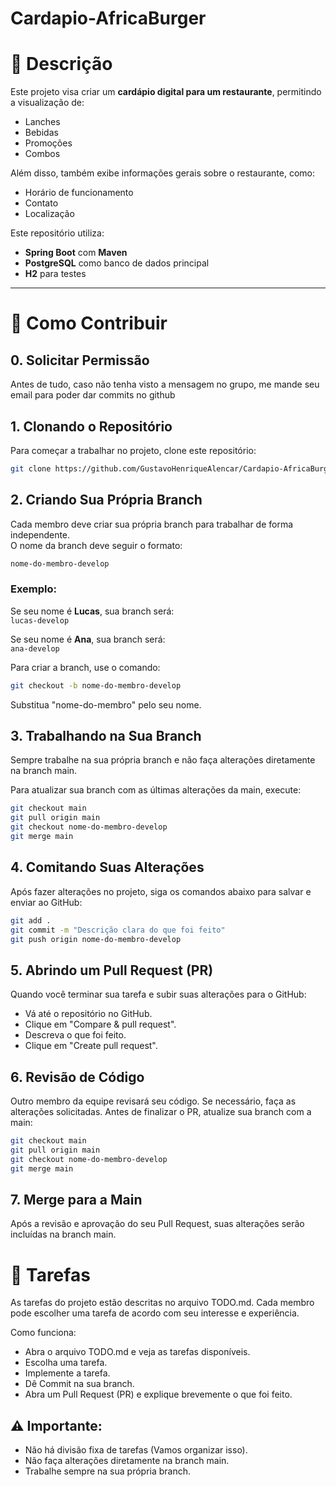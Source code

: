 # Cardapio-AfricaBurger

# 📝 Descrição

Este projeto visa criar um **cardápio digital para um restaurante**, permitindo a visualização de:
- Lanches
- Bebidas
- Promoções
- Combos

Além disso, também exibe informações gerais sobre o restaurante, como:
- Horário de funcionamento
- Contato
- Localização

Este repositório utiliza:
- **Spring Boot** com **Maven**
- **PostgreSQL** como banco de dados principal
- **H2** para testes

---

# 🤝 Como Contribuir

## 0. Solicitar Permissão
Antes de tudo, caso não tenha visto a mensagem no grupo, me mande seu email para poder dar commits no github

## 1. Clonando o Repositório

Para começar a trabalhar no projeto, clone este repositório:

```bash
git clone https://github.com/GustavoHenriqueAlencar/Cardapio-AfricaBurger.git
```
## 2. Criando Sua Própria Branch

Cada membro deve criar sua própria branch para trabalhar de forma independente.  
O nome da branch deve seguir o formato:

```bash
nome-do-membro-develop
```
### Exemplo:

Se seu nome é **Lucas**, sua branch será:  
`lucas-develop`

Se seu nome é **Ana**, sua branch será:  
`ana-develop`

Para criar a branch, use o comando:

```bash
git checkout -b nome-do-membro-develop
```
Substitua "nome-do-membro" pelo seu nome.

## 3. Trabalhando na Sua Branch
Sempre trabalhe na sua própria branch e não faça alterações diretamente na branch main.

Para atualizar sua branch com as últimas alterações da main, execute:

```bash
git checkout main
git pull origin main
git checkout nome-do-membro-develop
git merge main
```
## 4. Comitando Suas Alterações
Após fazer alterações no projeto, siga os comandos abaixo para salvar e enviar ao GitHub:

```bash
git add .
git commit -m "Descrição clara do que foi feito"
git push origin nome-do-membro-develop
```
## 5. Abrindo um Pull Request (PR)
Quando você terminar sua tarefa e subir suas alterações para o GitHub:

- Vá até o repositório no GitHub.
- Clique em "Compare & pull request".
- Descreva o que foi feito.
- Clique em "Create pull request".


## 6. Revisão de Código
Outro membro da equipe revisará seu código.
Se necessário, faça as alterações solicitadas.
Antes de finalizar o PR, atualize sua branch com a main:

```bash
git checkout main
git pull origin main
git checkout nome-do-membro-develop
git merge main
```
## 7. Merge para a Main
Após a revisão e aprovação do seu Pull Request, suas alterações serão incluídas na branch main.

# 📌 Tarefas
As tarefas do projeto estão descritas no arquivo TODO.md.
Cada membro pode escolher uma tarefa de acordo com seu interesse e experiência.

Como funciona:
- Abra o arquivo TODO.md e veja as tarefas disponíveis.
- Escolha uma tarefa.
- Implemente a tarefa.
- Dê Commit na sua branch.
- Abra um Pull Request (PR) e explique brevemente o que foi feito.


## ⚠️ Importante:

- Não há divisão fixa de tarefas (Vamos organizar isso).
- Não faça alterações diretamente na branch main.
- Trabalhe sempre na sua própria branch.
